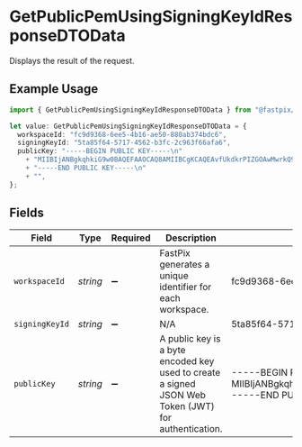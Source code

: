 # GetPublicPemUsingSigningKeyIdResponseDTOData

Displays the result of the request.

## Example Usage

```typescript
import { GetPublicPemUsingSigningKeyIdResponseDTOData } from "@fastpix/fastpix-node/models";

let value: GetPublicPemUsingSigningKeyIdResponseDTOData = {
  workspaceId: "fc9d9368-6ee5-4b16-ae50-880ab374bdc6",
  signingKeyId: "5ta85f64-5717-4562-b3fc-2c963f66afa6",
  publicKey: "-----BEGIN PUBLIC KEY-----\n"
    + "MIIBIjANBgkqhkiG9w0BAQEFAAOCAQ8AMIIBCgKCAQEAvfUkdkrPIZGOAwMwrkQ9Jr6uNEsVQCgax8xHMSf4Ib3IwlE90M/wLJZGmSWcaAWzH4nSE5qh/fF4E4xHY0hYMS78Ve9GSV8mtLfzjcZ0agfmFO0B0/YVaXNKDGc3CUWAOoONZEMCA3wqLNSZ3yQhr/IZ4xVqBR0GLSYtFt2VNNAmgfAQkVLcZy+3V1ZaC49EgK4AoR51iwwv9DzRjZ/3rM8MSS9lEy0WQGXP/x+0k8hQvq482r/G32TSG00ZSKQDpRFieaFh6YRxMd/R0bhVAvTTO8STQa/M4PZGoBFqkPTpCw5uShtpe+Hm85vlHk/2qYx5NqIe4l+c/yo4w/ny/QIDAQAB\n"
    + "-----END PUBLIC KEY-----\n"
    + "",
};
```

## Fields

| Field                                                                                                                                                                                                                                                                                                                                                                                                                                                         | Type                                                                                                                                                                                                                                                                                                                                                                                                                                                          | Required                                                                                                                                                                                                                                                                                                                                                                                                                                                      | Description                                                                                                                                                                                                                                                                                                                                                                                                                                                   | Example                                                                                                                                                                                                                                                                                                                                                                                                                                                       |
| ------------------------------------------------------------------------------------------------------------------------------------------------------------------------------------------------------------------------------------------------------------------------------------------------------------------------------------------------------------------------------------------------------------------------------------------------------------- | ------------------------------------------------------------------------------------------------------------------------------------------------------------------------------------------------------------------------------------------------------------------------------------------------------------------------------------------------------------------------------------------------------------------------------------------------------------- | ------------------------------------------------------------------------------------------------------------------------------------------------------------------------------------------------------------------------------------------------------------------------------------------------------------------------------------------------------------------------------------------------------------------------------------------------------------- | ------------------------------------------------------------------------------------------------------------------------------------------------------------------------------------------------------------------------------------------------------------------------------------------------------------------------------------------------------------------------------------------------------------------------------------------------------------- | ------------------------------------------------------------------------------------------------------------------------------------------------------------------------------------------------------------------------------------------------------------------------------------------------------------------------------------------------------------------------------------------------------------------------------------------------------------- |
| `workspaceId`                                                                                                                                                                                                                                                                                                                                                                                                                                                 | *string*                                                                                                                                                                                                                                                                                                                                                                                                                                                      | :heavy_minus_sign:                                                                                                                                                                                                                                                                                                                                                                                                                                            | FastPix generates a unique identifier for each workspace.                                                                                                                                                                                                                                                                                                                                                                                                     | fc9d9368-6ee5-4b16-ae50-880ab374bdc6                                                                                                                                                                                                                                                                                                                                                                                                                          |
| `signingKeyId`                                                                                                                                                                                                                                                                                                                                                                                                                                                | *string*                                                                                                                                                                                                                                                                                                                                                                                                                                                      | :heavy_minus_sign:                                                                                                                                                                                                                                                                                                                                                                                                                                            | N/A                                                                                                                                                                                                                                                                                                                                                                                                                                                           | 5ta85f64-5717-4562-b3fc-2c963f66afa6                                                                                                                                                                                                                                                                                                                                                                                                                          |
| `publicKey`                                                                                                                                                                                                                                                                                                                                                                                                                                                   | *string*                                                                                                                                                                                                                                                                                                                                                                                                                                                      | :heavy_minus_sign:                                                                                                                                                                                                                                                                                                                                                                                                                                            | A public key is a byte encoded key used to create a signed JSON Web Token (JWT) for authentication.                                                                                                                                                                                                                                                                                                                                                           | -----BEGIN PUBLIC KEY-----<br/>MIIBIjANBgkqhkiG9w0BAQEFAAOCAQ8AMIIBCgKCAQEAvfUkdkrPIZGOAwMwrkQ9Jr6uNEsVQCgax8xHMSf4Ib3IwlE90M/wLJZGmSWcaAWzH4nSE5qh/fF4E4xHY0hYMS78Ve9GSV8mtLfzjcZ0agfmFO0B0/YVaXNKDGc3CUWAOoONZEMCA3wqLNSZ3yQhr/IZ4xVqBR0GLSYtFt2VNNAmgfAQkVLcZy+3V1ZaC49EgK4AoR51iwwv9DzRjZ/3rM8MSS9lEy0WQGXP/x+0k8hQvq482r/G32TSG00ZSKQDpRFieaFh6YRxMd/R0bhVAvTTO8STQa/M4PZGoBFqkPTpCw5uShtpe+Hm85vlHk/2qYx5NqIe4l+c/yo4w/ny/QIDAQAB<br/>-----END PUBLIC KEY-----<br/> |